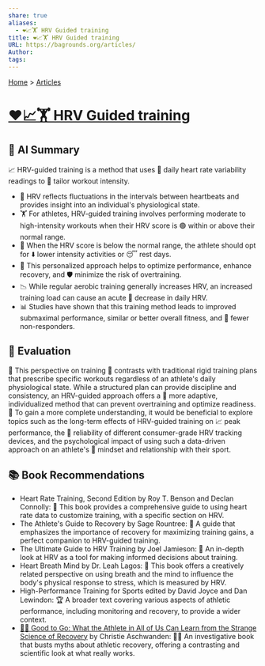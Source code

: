 ```yaml
---
share: true
aliases:
  - ❤️📈🏋️ HRV Guided training
title: ❤️📈🏋️ HRV Guided training
URL: https://bagrounds.org/articles/
Author: 
tags: 
---
```

[Home](../index.md) > [Articles](./index.md)  
# [❤️📈🏋️ HRV Guided training](https://www.kubios.com/blog/hrv-guided-training)  
## 🤖 AI Summary  
📈 HRV-guided training is a method that uses 🔬 daily heart rate variability readings to 🎯 tailor workout intensity.  
* 🧘 HRV reflects fluctuations in the intervals between heartbeats and provides insight into an individual's physiological state.  
* 🏋️ For athletes, HRV-guided training involves performing moderate to high-intensity workouts when their HRV score is 🟢 within or above their normal range.  
* 🛌 When the HRV score is below the normal range, the athlete should opt for ⬇️ lower intensity activities or 😴 rest days.  
* 💯 This personalized approach helps to optimize performance, enhance recovery, and 🛡️ minimize the risk of overtraining.  
* 📉 While regular aerobic training generally increases HRV, an increased training load can cause an acute 🔻 decrease in daily HRV.  
* 📊 Studies have shown that this training method leads to improved submaximal performance, similar or better overall fitness, and 🚫 fewer non-responders.  
  
## 🤔 Evaluation  
🤝 This perspective on training 🔄 contrasts with traditional rigid training plans that prescribe specific workouts regardless of an athlete's daily physiological state. While a structured plan can provide discipline and consistency, an HRV-guided approach offers a 🧠 more adaptive, individualized method that can prevent overtraining and optimize readiness. 🧐 To gain a more complete understanding, it would be beneficial to explore topics such as the long-term effects of HRV-guided training on 📈 peak performance, the 🔬 reliability of different consumer-grade HRV tracking devices, and the psychological impact of using such a data-driven approach on an athlete's 🧘 mindset and relationship with their sport.  
  
## 📚 Book Recommendations  
* Heart Rate Training, Second Edition by Roy T. Benson and Declan Connolly: 📖 This book provides a comprehensive guide to using heart rate data to customize training, with a specific section on HRV.  
* The Athlete's Guide to Recovery by Sage Rountree: 🤸 A guide that emphasizes the importance of recovery for maximizing training gains, a perfect companion to HRV-guided training.  
* The Ultimate Guide to HRV Training by Joel Jamieson: 🧠 An in-depth look at HRV as a tool for making informed decisions about training.  
* Heart Breath Mind by Dr. Leah Lagos: 💨 This book offers a creatively related perspective on using breath and the mind to influence the body's physical response to stress, which is measured by HRV.  
* High-Performance Training for Sports edited by David Joyce and Dan Lewindon: 🏆 A broader text covering various aspects of athletic performance, including monitoring and recovery, to provide a wider context.  
* [💪🧪 Good to Go: What the Athlete in All of Us Can Learn from the Strange Science of Recovery](../books/good-to-go-what-the-athlete-in-all-of-us-can-learn-from-the-strange-science-of-recovery.md) by Christie Aschwanden: 🕵️‍♀️ An investigative book that busts myths about athletic recovery, offering a contrasting and scientific look at what really works.